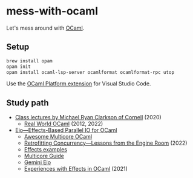 # mess-with-ocaml

Let's mess around with [OCaml](https://ocaml.org).

## Setup

```sh
brew install opam
opam init
opam install ocaml-lsp-server ocamlformat ocamlformat-rpc utop
```

Use the [OCaml Platform extension](https://marketplace.visualstudio.com/items?itemName=ocamllabs.ocaml-platform) for Visual Studio Code.

## Study path

- [Class lectures by Michael Ryan Clarkson of Cornell](https://www.youtube.com/playlist?list=PLre5AT9JnKShBOPeuiD9b-I4XROIJhkIU) (2020)
  - [Real World OCaml](https://dev.realworldocaml.org) (2012, 2022)
- [Eio—Effects-Based Parallel IO for OCaml](https://github.com/ocaml-multicore/eio)
  - [Awesome Multicore OCaml](https://github.com/ocaml-multicore/awesome-multicore-ocaml)
  - [Retrofitting Concurrency—Lessons from the Engine Room](https://www.youtube.com/watch?app=desktop&v=zJ4G0TKwzVc&t=2s) (2022)
  - [Effects examples](https://github.com/ocaml-multicore/effects-examples)
  - [Multicore Guide](https://github.com/ocaml-multicore/eio/blob/main/doc/multicore.md)
  - [Gemini Eio](https://gitlab.com/talex5/gemini-eio)
  - [Experiences with Effects in OCaml](https://watch.ocaml.org/videos/watch/74ece0a8-380f-4e2a-bef5-c6bb9092be89) (2021)
